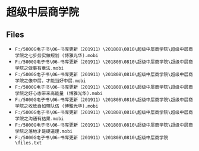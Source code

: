 # 超级中层商学院

## Files

- `F:/5000G电子书\06-书库更新（201911）\201808\0810\超级中层商学院\超级中层商学院之七步务实做规划 (博雅光华).mobi`
- `F:/5000G电子书\06-书库更新（201911）\201808\0810\超级中层商学院\超级中层商学院之做事有章法.mobi`
- `F:/5000G电子书\06-书库更新（201911）\201808\0810\超级中层商学院\超级中层商学院之像中层，才能当好中层.mobi`
- `F:/5000G电子书\06-书库更新（201911）\201808\0810\超级中层商学院\超级中层商学院之好心态带来高能量 (博雅光华).mobi`
- `F:/5000G电子书\06-书库更新（201911）\201808\0810\超级中层商学院\超级中层商学院之收放自如带队伍 (博雅光华).mobi`
- `F:/5000G电子书\06-书库更新（201911）\201808\0810\超级中层商学院\超级中层商学院之沟通有结果.mobi`
- `F:/5000G电子书\06-书库更新（201911）\201808\0810\超级中层商学院\超级中层商学院之落地才是硬道理.mobi`
- `F:/5000G电子书\06-书库更新（201911）\201808\0810\超级中层商学院\files.txt`
